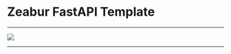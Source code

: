 # Zeabur FastAPI Template

---


<a href='https://zeabur.com/templates/MK8U02'><img src='https://zeabur.com/button.svg'/></a>

---
